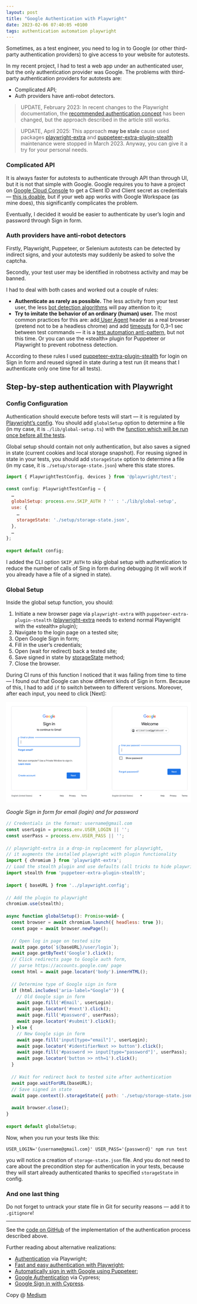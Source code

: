 ```yaml
---
layout: post
title: "Google Authentication with Playwright"
date: 2023-02-06 07:40:05 +0100
tags: authentication automation playwright
---
```


Sometimes, as a test engineer, you need to log in to Google (or other third-party authentication providers) to give access to your website for autotests.

In my recent project, I had to test a web app under an authenticated user, but the only authentication provider was Google. The problems with third-party authentication providers for autotests are:

- Complicated API;
- Auth providers have anti-robot detectors.

> UPDATE, February 2023: In recent changes to the Playwright documentation, the [recommended authentication concept](https://playwright.dev/docs/auth#core-concepts) has been changed, but the approach described in the article still works.

> UPDATE, April 2025: This approach **may be stale** cause used packages [playwright-extra](https://www.npmjs.com/package/playwright-extra) and [puppeteer-extra-plugin-stealth](https://www.npmjs.com/package/puppeteer-extra-plugin-stealth) maintenance were stopped in March 2023. Anyway, you can give it a try for your personal needs.

### Complicated API

It is always faster for autotests to authenticate through API than through UI, but it is not that simple with Google. Google requires you to have a project on [Google Cloud Console](https://console.cloud.google.com/getting-started) to get a Client ID and Client secret as credentials — [this is doable](https://developers.google.com/identity/protocols/oauth2), but if your web app works with Google Workspace (as mine does), this significantly complicates the problem.

Eventually, I decided it would be easier to authenticate by user’s login and password through Sign in form.

### Auth providers have anti-robot detectors

Firstly, Playwright, Puppeteer, or Selenium autotests can be detected by indirect signs, and your autotests may suddenly be asked to solve the captcha.

Secondly, your test user may be identified in robotness activity and may be banned.

I had to deal with both cases and worked out a couple of rules:

- **Authenticate as rarely as possible.** The less activity from your test user, the less [bot detection algorithms](https://www.sciencedirect.com/science/article/pii/S0950705121003373) will pay attention to it;
- **Try to imitate the behavior of an ordinary (human) user.** The most common practices for this are: add[ User Agent](https://playwright.dev/docs/emulation#user-agent) header as a real browser (pretend not to be a headless chrome) and add [timeouts](https://playwright.dev/docs/api/class-page#page-wait-for-timeout) for 0,3–1 sec between test commands — it is a [test automation anti-pattern](https://dev.to/checkly/avoiding-hard-waits-in-playwright-and-puppeteer-272), but not this time. Or you can use the «stealth» plugin for Puppeteer or Playwright to prevent robotness detection.

According to these rules I used [puppeteer-extra-plugin-stealth](https://github.com/berstend/puppeteer-extra/tree/master/packages/puppeteer-extra-plugin-stealth) for login on Sign in form and reused signed in state during a test run (it means that I authenticate only one time for all tests).

## Step-by-step authentication with Playwright

### Config Configuration

Authentication should execute before tests will start — it is regulated by [Playwright’s config](https://playwright.dev/docs/test-advanced#configuration-object). You should add `globalSetup` option to determine a file (in my case, it is `./lib/global-setup.ts`) with the [function which will be run once before all the tests](https://playwright.dev/docs/test-advanced#global-setup-and-teardown).

Global setup should contain not only authentication, but also saves a signed in state (current cookies and local storage snapshot). For reusing signed in state in your tests, you should add `storageState` option to determine a file (in my case, it is `./setup/storage-state.json`) where this state stores.

```JavaScript
import { PlaywrightTestConfig, devices } from '@playwright/test';

const config: PlaywrightTestConfig = {
  …
  globalSetup: process.env.SKIP_AUTH ? '' : './lib/global-setup',
  use: {
    …
    storageState: './setup/storage-state.json',
  },
  …
};

export default config;
```

I added the CLI option `SKIP_AUTH` to skip global setup with authentication to reduce the number of calls of Sing in form during debugging (it will work if you already have a file of a signed in state).

### Global Setup

Inside the global setup function, you should:

1. Initiate a new browser page via `playwright-extra` with `puppeteer-extra-plugin-stealth` ([playwright-extra](https://github.com/berstend/puppeteer-extra/tree/master/packages/playwright-extra) needs to extend normal Playwright with the «stealth» plugin);
2. Navigate to the login page on a tested site;
3. Open Google Sign in form;
4. Fill in the user’s credentials;
5. Open (wait for redirect) back a tested site;
6. Save signed in state by [storageState](https://playwright.dev/docs/api/class-browsercontext#browser-context-storage-state) method;
7. Close the browser.

During CI runs of this function I noticed that it was failing from time to time — I found out that Google can show different kinds of Sign in form. Because of this, I had to add `if` to switch between to different versions. Moreover, after each input, you need to click [Next]:

![Google Sign in form for email (login) and for password](/assets/2023-02-06/00-google-sign-in.png)

_Google Sign in form for email (login) and for password_

```JavaScript
// Credentials in the format: username@gmail.com
const userLogin = process.env.USER_LOGIN || '';
const userPass = process.env.USER_PASS || '';

// playwright-extra is a drop-in replacement for playwright,
// it augments the installed playwright with plugin functionality
import { chromium } from 'playwright-extra';
// Load the stealth plugin and use defaults (all tricks to hide playwright usage)
import stealth from 'puppeteer-extra-plugin-stealth';

import { baseURL } from '../playwright.config';

// Add the plugin to playwright
chromium.use(stealth);

async function globalSetup(): Promise<void> {
  const browser = await chromium.launch({ headless: true });
  const page = await browser.newPage();

  // Open log in page on tested site
  await page.goto(`${baseURL}/user/login`);
  await page.getByText('Google').click();
  // Click redirects page to Google auth form,
  // parse https://accounts.google.com/ page
  const html = await page.locator('body').innerHTML();

  // Determine type of Google sign in form
  if (html.includes('aria-label="Google"')) {
    // Old Google sign in form
    await page.fill('#Email', userLogin);
    await page.locator('#next').click();
    await page.fill('#password', userPass);
    await page.locator('#submit').click();
  } else {
    // New Google sign in form
    await page.fill('input[type="email"]', userLogin);
    await page.locator('#identifierNext >> button').click();
    await page.fill('#password >> input[type="password"]', userPass);
    await page.locator('button >> nth=1').click();
  }

  // Wait for redirect back to tested site after authentication
  await page.waitForURL(baseURL);
  // Save signed in state
  await page.context().storageState({ path: './setup/storage-state.json' });

  await browser.close();
}

export default globalSetup;
```

Now, when you run your tests like this:

```
USER_LOGIN='{username@gmail.com}' USER_PASS='{password}' npm run test
```

you will notice a creation of `storage-state.json` file. And you do not need to care about the precondition step for authentication in your tests, because they will start already authenticated thanks to specified `storageState` in config.

### And one last thing

Do not forget to untrack your state file in Git for security reasons — add it to `.gitignore`!

---

See the [code on GitHub](https://github.com/adequatica/ui-testing-auth) of the implementation of the authentication process described above.

Further reading about alternative realizations:

- [Authentication](https://playwright.dev/docs/auth) via Playwright;
- [Fast and easy authentication with Playwright](https://timdeschryver.dev/blog/fast-and-easy-authentication-with-playwright);
- [Automatically sign in with Google using Puppeteer](https://marian-caikovski.medium.com/automatically-sign-in-with-google-using-puppeteer-cc2cc656da1c);
- [Google Authentication](https://docs.cypress.io/guides/end-to-end-testing/google-authentication) via Cypress;
- [Google Sign in with Cypress](https://filiphric.com/google-sign-in-with-cypress).

Copy @ [Medium](https://adequatica.medium.com/google-authentication-with-playwright-8233b207b71a)
